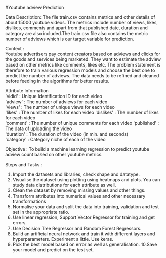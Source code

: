 #Youtube adview Prediction 

Data Description:
The file train.csv contains metrics and other details of about 15000 youtube 
videos. The metrics include number of views, likes, dislikes, comments and apart from that published date, duration and category are also included.The train.csv file also contains the metric number of adviews which is our target variable for prediction. 

Context :  
Youtube advertisers pay content creators based on adviews and clicks for the goods and services being marketed. They want to estimate the adview based on other metrics like comments, likes etc. The problem statement is therefore to train various regression models and choose the best one to predict the number of adviews. The data needs to be refined and cleaned before feeding in the algorithms for better results. 

Attribute Information  
'vidid' : Unique Identification ID for each video  
'adview' : The number of adviews for each video  
'views' : The number of unique views for each video  
'likes' : The number of likes for each video 
'dislikes' : The number of likes for each video  
'comment' : The number of unique comments for each video 
'published' : The data of uploading the video  
'duration' : The duration of the video (in min. and seconds)  
'category' : Category niche of each of the video  

Objective :
To build a machine learning regression to predict youtube adview count based 
on other youtube metrics.  

Steps and Tasks  :
1. Import the datasets and libraries, check shape and datatype.  
2. Visualise the dataset using plotting using heatmaps and plots. You 
can study data distributions for each attribute as well.  
3. Clean the dataset by removing missing values and other things.  
4. Transform attributes into numerical values and other 
necessary transformations  
5. Normalise your data and split the data into training, validation and test 
set in the appropriate ratio.  
6. Use linear regression, Support Vector Regressor for training and get 
errors.  
7. Use Decision Tree Regressor and Random Forest Regressors.  
8. Build an artificial neural network and train it with different layers 
and hyperparameters. Experiment a little. Use keras.  
9. Pick the best model based on error as well as 
generalisation. 
10.Save your model and predict on the test set.
